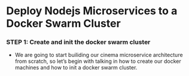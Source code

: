 # Deploy Nodejs Microservices to a Docker Swarm Cluster
### STEP 1: Create and init the docker swarm cluster
- We are going to start builiding our cinema microservice architecture from scratch, so let’s begin with talking in how to create our docker machines and how to init a docker swarm cluster.
